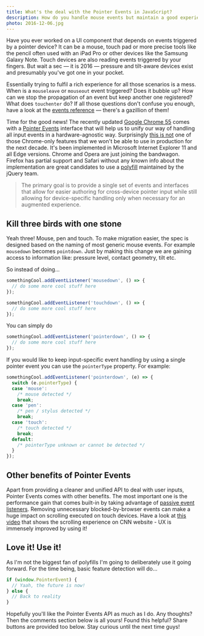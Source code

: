 ```yaml
---
title: What's the deal with the Pointer Events in JavaScript?
description: How do you handle mouse events but maintain a good experience for users using their finger as the input device? How about pens / styluses? Pointer events to the rescue!
photo: 2016-12-06.jpg
---
```


Have you ever worked on a UI component that depends on events triggered by a pointer device? It can be a mouse, touch pad or more precise tools like the pencil often used with an iPad Pro or other devices like the Samsung Galaxy Note. Touch devices are also reading events triggered by your fingers. But wait a sec — it is 2016 — pressure and tilt-aware devices exist and presumably you've got one in your pocket.

Essentially trying to fulfil a rich experience for all those scenarios is a mess. When is a `mouseleave` or `mouseout` event triggered? Does it bubble up? How can we stop the propagation of an event but keep another one registered? What does `touchenter` do? If all those questions don't confuse you enough, have a look at the [events reference](https://developer.mozilla.org/en-US/docs/Web/Events) — there's a gazillion of them!

Time for the good news! The recently updated [Google Chrome 55](https://developers.google.com/web/updates/2016/11/nic55) comes with a [Pointer Events](https://w3c.github.io/pointerevents/) interface that will help us to unify our way of handling all input events in a hardware-agnostic way. Surprisingly [this is not](https://caniuse.com/#feat=pointer) one of those Chrome-only features that we won't be able to use in production for the next decade. It's been implemented in Microsoft Internet Explorer 11 and all Edge versions. Chrome and Opera are just joining the bandwagon. Firefox has partial support and Safari without any known info about the implementation are great candidates to use a [polyfill](https://github.com/jquery/PEP) maintained by the jQuery team.

> The primary goal is to provide a single set of events and interfaces that allow for easier authoring for cross-device pointer input while still allowing for device-specific handling only when necessary for an augmented experience.

## Kill three birds with one stone

Yeah three! Mouse, pen and touch. To make migration easier, the spec is designed based on the naming of most generic mouse events. For example `mousedown` becomes `pointdown`. Just by making this change we are gaining access to information like: pressure level, contact geometry, tilt etc.

So instead of doing...

```js
somethingCool.addEventListener('mousedown', () => {
  // do some more cool stuff here
});

somethingCool.addEventListener('touchdown', () => {
  // do some more cool stuff here
});
```

You can simply do

```js
somethingCool.addEventListener('pointerdown', () => {
  // do some more cool stuff here
});
```

If you would like to keep input-specific event handling by using a single pointer event you can use the `pointerType` property. For example:

```js
somethingCool.addEventListener('pointerdown', (e) => {
  switch (e.pointerType) {
  case 'mouse':
    /* mouse detected */
    break;
  case 'pen':
    /* pen / stylus detected */
    break;
  case 'touch':
    /* touch detected */
    break;
  default:
    /* pointerType unknown or cannot be detected */
  }
});
```

## Other benefits of Pointer Events

Apart from providing a cleaner and unified API to deal with user inputs, Pointer Events comes with other benefits. The most important one is the performance gain that comes built-in by taking advantage of [passive event listeners](https://github.com/WICG/EventListenerOptions/blob/gh-pages/explainer.md). Removing unnecessary blocked-by-browser events can make a huge impact on scrolling executed on touch devices. Have a look at [this video](https://youtu.be/65VMej8n23A) that shows the scrolling experience on CNN website - UX is immensely improved by using it!

## Love it! Use it!

As I'm not the biggest fan of polyfills I'm going to deliberately use it going forward. For the time being, basic feature detection will do...

```js
if (window.PointerEvent) {
  // Yaah, the future is now!
} else {
  // Back to reality
}
```

Hopefully you'll like the Pointer Events API as much as I do. Any thoughts? Then the comments section below is all yours! Found this helpful? Share buttons are provided too below. Stay curious until the next time guys!
